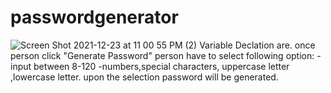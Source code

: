 # passwordgenerator
![Screen Shot 2021-12-23 at 11 00 55 PM (2)](https://user-images.githubusercontent.com/94412449/147315027-15cc7b4d-a1e4-4319-892d-8ea940afab93.png)
Variable Declation are.
once person click "Generate Password" person have to select following option:
-input between 8-120
-numbers,special characters, uppercase letter ,lowercase letter.
upon the selection password will be generated.
